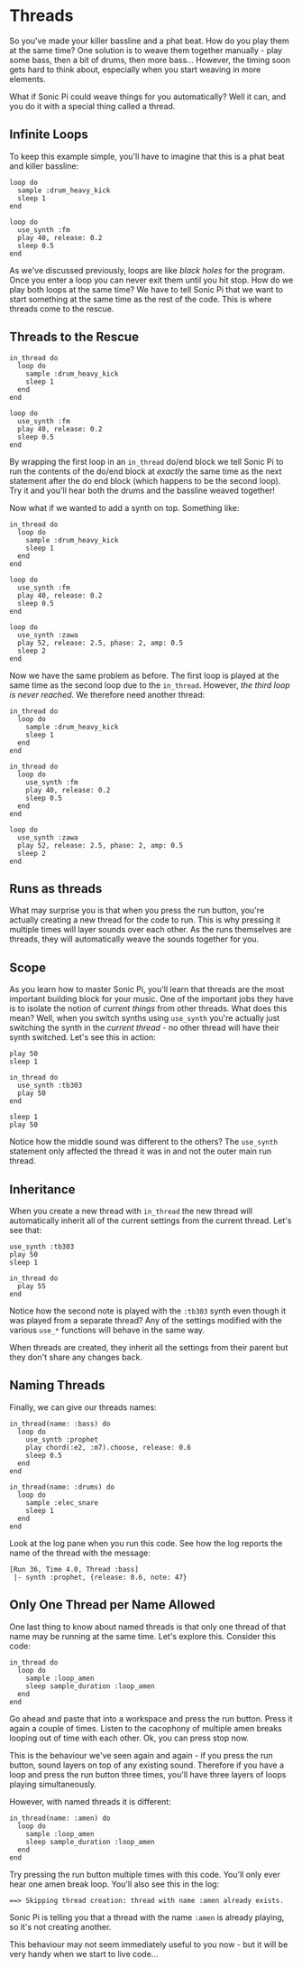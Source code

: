 # Threads

So you've made your killer bassline and a phat beat. How do you play
them at the same time? One solution is to weave them together manually -
play some bass, then a bit of drums, then more bass... However, the
timing soon gets hard to think about, especially when you start weaving
in more elements.

What if Sonic Pi could weave things for you automatically? Well it can,
and you do it with a special thing called a thread.

## Infinite Loops

 To keep this example simple, you'll have to imagine that this is a phat
 beat and killer bassline:


```
loop do
  sample :drum_heavy_kick
  sleep 1
end

loop do
  use_synth :fm
  play 40, release: 0.2
  sleep 0.5
end
```

As we've discussed previously, loops are like *black holes* for the
program. Once you enter a loop you can never exit them until you hit
stop. How do we play both loops at the same time? We have to tell Sonic
Pi that we want to start something at the same time as the rest of the
code. This is where threads come to the rescue.

## Threads to the Rescue

```
in_thread do
  loop do
    sample :drum_heavy_kick
    sleep 1
  end
end

loop do
  use_synth :fm
  play 40, release: 0.2
  sleep 0.5
end
```

By wrapping the first loop in an `in_thread` do/end block we tell Sonic
Pi to run the contents of the do/end block at *exactly* the same time as
the next statement after the do end block (which happens to be the
second loop). Try it and you'll hear both the drums and the bassline
weaved together!

Now what if we wanted to add a synth on top. Something like:

```
in_thread do
  loop do
    sample :drum_heavy_kick
    sleep 1
  end
end

loop do
  use_synth :fm
  play 40, release: 0.2
  sleep 0.5
end

loop do
  use_synth :zawa
  play 52, release: 2.5, phase: 2, amp: 0.5
  sleep 2
end
```

Now we have the same problem as before. The first loop is played at the
same time as the second loop due to the `in_thread`. However, *the third
loop is never reached*. We therefore need another thread:

```
in_thread do
  loop do
    sample :drum_heavy_kick
    sleep 1
  end
end

in_thread do
  loop do
    use_synth :fm
    play 40, release: 0.2
    sleep 0.5
  end
end

loop do
  use_synth :zawa
  play 52, release: 2.5, phase: 2, amp: 0.5
  sleep 2
end
```

## Runs as threads

What may surprise you is that when you press the run button, you're
actually creating a new thread for the code to run. This is why pressing
it multiple times will layer sounds over each other. As the runs
themselves are threads, they will automatically weave the sounds
together for you.

## Scope

As you learn how to master Sonic Pi, you'll learn that threads are the
most important building block for your music. One of the important jobs
they have is to isolate the notion of *current things* from other
threads. What does this mean? Well, when you switch synths using
`use_synth` you're actually just switching the synth in the *current
thread* - no other thread will have their synth switched. Let's see this
in action:

```
play 50
sleep 1

in_thread do
  use_synth :tb303
  play 50
end

sleep 1
play 50

```

Notice how the middle sound was different to the others? The `use_synth`
statement only affected the thread it was in and not the outer main run
thread.

## Inheritance 

When you create a new thread with `in_thread` the new thread will
automatically inherit all of the current settings from the current
thread. Let's see that:

```
use_synth :tb303
play 50
sleep 1

in_thread do
  play 55
end
```

Notice how the second note is played with the `:tb303` synth even though
it was played from a separate thread? Any of the settings modified with
the various `use_*` functions will behave in the same way.

When threads are created, they inherit all the settings from their
parent but they don't share any changes back.

## Naming Threads

Finally, we can give our threads names:

```
in_thread(name: :bass) do
  loop do
    use_synth :prophet
    play chord(:e2, :m7).choose, release: 0.6
    sleep 0.5
  end
end

in_thread(name: :drums) do
  loop do
    sample :elec_snare
    sleep 1
  end
end
```

Look at the log pane when you run this code. See how the log reports the
name of the thread with the message:

```
[Run 36, Time 4.0, Thread :bass]
 |- synth :prophet, {release: 0.6, note: 47}
```

## Only One Thread per Name Allowed
 
One last thing to know about named threads is that only one thread of
that name may be running at the same time. Let's explore this. Consider
this code:

```
in_thread do
  loop do
    sample :loop_amen
    sleep sample_duration :loop_amen
  end
end
```

Go ahead and paste that into a workspace and press the run button. Press
it again a couple of times. Listen to the cacophony of multiple amen
breaks looping out of time with each other. Ok, you can press stop now.

This is the behaviour we've seen again and again - if you press the run
button, sound layers on top of any existing sound. Therefore if you have
a loop and press the run button three times, you'll have three layers of
loops playing simultaneously.

However, with named threads it is different:

```
in_thread(name: :amen) do
  loop do
    sample :loop_amen
    sleep sample_duration :loop_amen
  end
end
```

Try pressing the run button multiple times with this code. You'll only
ever hear one amen break loop. You'll also see this in the log:

```
==> Skipping thread creation: thread with name :amen already exists.
```

Sonic Pi is telling you that a thread with the name `:amen` is already
playing, so it's not creating another.

This behaviour may not seem immediately useful to you now - but it will
be very handy when we start to live code...

